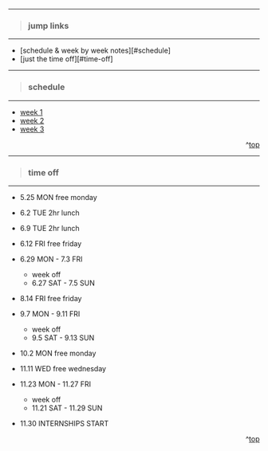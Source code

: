 - - -
> ### jump links ###
- - -

* [schedule & week by week notes][#schedule]
* [just the time off][#time-off]

- - -
> ### schedule ###
- - -

* [week 1][w1]
* [week 2][w2]
* [week 3][w3]

[w1]: https://github.com/drvonnjerryxlii/ada/blob/master/class-notes/week01.md

[w2]: https://github.com/drvonnjerryxlii/ada/blob/master/class-notes/week02.md

[w3]: https://github.com/drvonnjerryxlii/ada/blob/master/class-notes/week03.md

<div align="right">^<a href="#jump-links">top</a></div>


- - -
> ### time off ###
- - -

* 5.25 MON free monday

* 6.2 TUE 2hr lunch

* 6.9 TUE 2hr lunch

* 6.12 FRI free friday

* 6.29 MON - 7.3 FRI
   * week off
   * 6.27 SAT - 7.5 SUN

* 8.14 FRI free friday

* 9.7 MON - 9.11 FRI
   * week off
   * 9.5 SAT - 9.13 SUN

* 10.2 MON free monday

* 11.11 WED free wednesday

* 11.23 MON - 11.27 FRI
   * week off
   * 11.21 SAT - 11.29 SUN

* 11.30 INTERNSHIPS START

<div align="right">^<a href="#jump-links">top</a></div>
